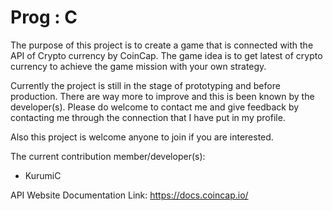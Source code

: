 # Prog : C

The purpose of this project is to create a game that is connected with the API of Crypto currency by CoinCap.
The game idea is to get latest of crypto currency to achieve the game mission with your own strategy.

Currently the project is still in the stage of prototyping and before production. There are way more to improve and this is been known by the developer(s).
Please do welcome to contact me and give feedback by contacting me through the connection that I have put in my profile.

Also this project is welcome anyone to join if you are interested.

The current contribution member/developer(s):
- KurumiC

API Website Documentation Link: https://docs.coincap.io/
